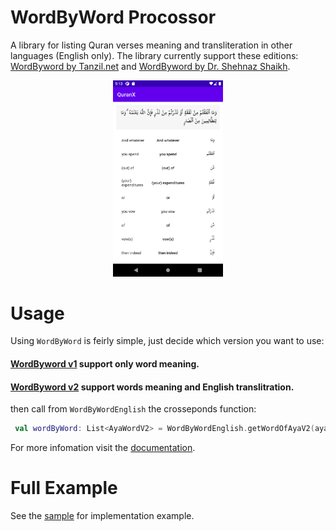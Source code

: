 # WordByWord Procossor
A library for listing Quran verses meaning and transliteration in other languages (English only). The library currently support these editions: [WordByword by Tanzil.net](https://api.alquran.cloud/v1/ayah/289/quran-wordbyword) and [WordByword by Dr. Shehnaz Shaikh](https://api.alquran.cloud/v1/ayah/289/quran-wordbyword-2).

<p align="center">
<img src="https://github.com/vipafattal/QuranX/blob/master/images/wordsprocessor.png" width=35% />
</p>

# Usage

Using `WordByWord` is feirly simple, just decide which version you want to use: 

#### [WordByword v1](https://api.alquran.cloud/v1/ayah/289/quran-wordbyword) support only word meaning.
#### [WordByword v2](https://api.alquran.cloud/v1/ayah/289/quran-wordbyword-2) support words meaning and English translitration.

then call from `WordByWordEnglish` the crosseponds function:

```kotlin
 val wordByWord: List<AyaWordV2> = WordByWordEnglish.getWordOfAyaV2(aya.text)
```

For more infomation visit the [documentation](https://vipafattal.github.io/QuranX/tajweedprocessor/index.html).

# Full Example
See the [sample](https://github.com/vipafattal/QuranX/tree/master/sample/src/main/java/com/abedfattal/quranx/sample/wordsprocessor) for implementation example.
